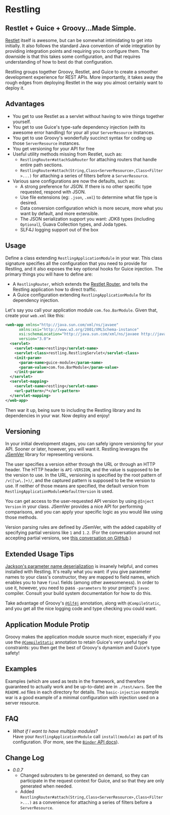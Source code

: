 Restling
========

Restlet + Guice + Groovy...Made Simple.
--------------------------------------------------

[Restlet](http://restlet.com/products/restlet-framework/features/) itself is awesome, but can be somewhat intimidating to get into initially. It also follows
the standard Java convention of wide integration by providing integration points and requiring you to configure them. The downside is that this takes some
configuration, and that requires understanding of how to best do that configuration.

Restling groups together Groovy, Restlet, and Guice to create a smoother development experience for REST APIs. More importantly, it takes away the rough edges
from deploying Restlet in the way you almost certainly want to deploy it.

Advantages
--------------

  * You get to use Restlet as a servlet without having to wire things together yourself.
  * You get to use Guice's type-safe dependency injection (with its awesome error handling) for your all your `ServerResource` instances.
  * You get to use Groovy's wonderfully succinct syntax for coding up those `ServerResource` instances.
  * You get versioning for your API for free
  * Useful utility methods missing from Restlet, such as:
    * `RestlingRouter#attachSubRouter` for attaching routers that handle entire path sections.
    * `RestlingRouter#attach(String,Class<ServerResource>,Class<Filter>...)` for attaching a series of filters before a `ServerResource`.
  * Various sane configurations are now the defaults, such as:
    * A strong preference for JSON. If there is no other specific type requested, respond with JSON.
    * Use file extensions (eg: `.json`, `.xml`) to determine what file type is desired.
    * Data conversion configuration which is more secure, more what you want by default, and more extensible.
    * The JSON serialization support you want: JDK8 types (including `Optional`), Guava Collection types, and Joda types.
    * SLF4J logging support out of the box

Usage
---------------

Define a class extending `RestlingApplicationModule` in your war. This class signature specifies all the configuration that you need to provide for Restling,
and it also exposes the key optional hooks for Guice injection. The primary things you will have to define are:

  * A `RestlingRouter`, which extends the [Restlet Router](http://restlet.com/technical-resources/restlet-framework/guide/2.3/core/routing/hierarchical-uris),
    and tells the Restling application how to direct traffic.
  * A Guice configuration extending `RestlingApplicationModule` for its dependency injection.

Let's say you call your application module `com.foo.BarModule`.  Given that, create your `web.xml` like this:

```xml
<web-app xmlns="http://java.sun.com/xml/ns/javaee"
      xmlns:xsi="http://www.w3.org/2001/XMLSchema-instance"
      xsi:schemaLocation="http://java.sun.com/xml/ns/javaee http://java.sun.com/xml/ns/javaee/web-app_3_0.xsd"
      version="3.0">
  <servlet>
    <servlet-name>restling</servlet-name>
    <servlet-class>restling.RestlingServlet</servlet-class>
    <init-param>
      <param-name>guice-module</param-name>
      <param-value>com.foo.BarModule</param-value>
    </init-param>
  </servlet>
  <servlet-mapping>
    <servlet-name>restling</servlet-name>
    <url-pattern>/*</url-pattern>
  </servlet-mapping>
</web-app>
```

Then war it up, being sure to including the Restling library and its dependencies in your war. Now deploy and enjoy!

Versioning
------------

In your initial development stages, you can safely ignore versioning for your API. Sooner or later, however, you will want it. Restling leverages the
[JSemVer](https://github.com/zafarkhaja/jsemver) library for representing versions.

The user specifies a version either through the URL or through an HTTP header.  The HTTP header is `API-VERSION`, and the value is supposed to be the version to use.
In the URL, versioning is specified by the root pattern of `/v([\w\.]+)/`, and the captured pattern is supposed to be the version to use. If neither of those means
are specified, the default version from `RestlingApplicationModule#defaultVersion` is used.

You can get access to the user-requested API version by using `@Inject Version` in your class. JSemVer provides a nice API for performing comparisons, and you can
apply your specific logic as you would like using those methods.

Version parsing rules are defined by JSemVer, with the added capability of specifying partial versions like `1` and
`1.2`. (For the conversation around not accepting partial versions, see
[this conversation on GitHub](https://github.com/zafarkhaja/jsemver/issues/15?_pjax=%23js-repo-pjax-container#issuecomment-68672473).)


Extended Usage Tips
--------------------

[Jackson's parameter name deserialization](https://github.com/FasterXML/jackson-module-parameter-names) is insanely helpful, and comes installed with Restling.
It's really what you want:
if you give parameter names to your class's constructor, they are mapped to field names, which enables you to have `final` fields (among other awesomeness).
In order to use it, however, you need to pass `-parameters` to your project's `javac` compiler. Consult your build system documentation for how to do this.

Take advantage of Groovy's [`@Slf4j`](http://docs.groovy-lang.org/latest/html/api/groovy/util/logging/Slf4j.html) annotation, along with `@CompileStatic`, and
you get all the nice logging code and type checking you could want.

Application Module Protip
---------------------------

Groovy makes the application module source much nicer, especially if you use the
[`@CompileStatic`](http://docs.groovy-lang.org/latest/html/gapi/groovy/transform/CompileStatic.html) annotation to retain Guice's very useful type constraints:
you then get the best of Groovy's dynamism and Guice's type safety!

Examples
-----------

Examples (which are used as tests in the framework, and therefore guaranteed to actually work and be up-to-date) are in `./test/wars`. See the `README.md` files
in each directory for details. The `basic-injection` example war is a good example of a minimal configuration with injection used on a server resource.

FAQ
-------

  * *What if I want to have multiple modules?* <br />Have your `RestlingApplicationModule` call `install(module)` as part of its configuration. (For more, see the [`Binder` API docs](http://google.github.io/guice/api-docs/latest/javadoc/com/google/inject/Binder.html#install-com.google.inject.Module-)).

Change Log
-------------

* *0.0.7*
  * Changed subrouters to be generated on demand, so they can participate in the request context for Guice, and so that they are only generated when needed.
  * Added `RestlingRouter#attach(String,Class<ServerResource>,Class<Filter>...)` as a convenience for attaching a series of filters before a `ServerResource`.
